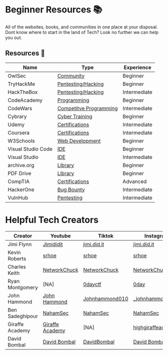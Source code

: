 
# Beginner Resources 📚

All of the websites, books, and communities in one place at your disposal. Dont know where to start in the land of Tech? Look no further we can help you out.


## Resources 🔗


| Name              | Type               | Experience   |
| ----------------- | -------------------|------------- |
| OwlSec | [Community](https://owlsec.io) | Beginner
| TryHackMe | [Pentesting/Hacking](https://www.tryhackme.com/) | Beginner
| HackTheBox | [Pentesting/Hacking](https://www.hackthebox.com) |Intermediate |
| CodeAcademy | [Programming](https://www.codeacademy.com) | Beginner
| CodeWars | [Competitve Programming](https://www.codewars.com) | Intermediate |
| Cybrary| [Cyber Training](https://www.cybrary.it/) | Beginner |
| Udemy | [Certifications](https://www.cybrary.it/) | Intermediate |
| Coursera | [Certifications](https://www.coursera.org/) | Intermediate |
| W3Schools | [Web Development](https://www.w3schools.com/) | Beginner |
| Visual Studio Code | [IDE](https://code.visualstudio.com/download) | Beginner |
| Visual Studio | [IDE](https://visualstudio.microsoft.com/vs/) | Intermediate |
| archive.org | [Library](https://archive.org/) | Beginner |
| PDF Drive | [Library](https://pdfdrive.webs.nf/) | Beginner |
| CompTIA | [Certifications](https://www.comptia.org/) | Advanced |
| HackerOne | [Bug Bounty](https://www.hackerone.com/for-hackers/how-to-start-hacking) | Intermediate 
| VulnHub | [Pentesting](https://www.vulnhub.com/) | Intermediate

# Helpful Tech Creators
  
| Creator | Youtube | Tiktok | Instagram | Github | Twitter |
|---------|---------|--------|-----------|--------|---------|
|Jimi Flynn|[Jimididit](https://www.youtube.com/@jimididit)|[jimi.did.it](https://www.tiktok.com/@jimi.did.it?lang=en)|[jimi.did.it]()|[Github]() |
|Kevin Roberts | [srhoe](https://www.youtube/srhoe) | [srhoe](https://www.tiktok.com/@srhoe) | [srhoe](https://www.instagram.com/srhoe) | [5rhoe](https://github.com/srhoe/) |
|Charles Keith | [NetworkChuck](https://wwww.youtube.com/NetworkChuck) | [NetworkChuck](https://www.tiktok.com/@networkchuck) | [NetworkChuck](https://www.instagram.com/networkchuck/) | [theNetworkChuck](https://github.com/theNetworkChuck) |
| Ryan Montgomery | [NA] | [0dayctf](https://www.tiktok.com/@0dayctf) | [0day](https://wwww.instagram.com/0day) | [0dayctf](https://github.com/0dayctf) |
| John Hammond | [John Hammond](https://www.youtube.com/channel/UCVeW9qkBjo3zosnqUbG7CFw) | [Johnhammond010](https://www.tiktok.com/@johnhammond010) | [_johnhammond](https://www.instagram.com/_johnhammond) | [JohnHammond](https://github.com/JohnHammond) |
| Ben Sadeghipour | [NahamSec](https://www.youtube.com/c/nahamsec) | [NahamSec](https://www.tiktok.com/@nahamsec) | [NahamSec](https://www.instagram.com/nahamsec) | [NahamSec](https://github.com/nahamsec) |
| Giraffe Academy | [Giraffe Academy](https://www.youtube.com/@GiraffeAcademy) | [NA] | [highgiraffeacademy](https://www.instagram.com/highgiraffeacademy)| [Giraffe Academy](https://github.com/giraffeacademy) |
| David Bombal | [David Bombal](https://www.youtube.com/@davidbombal) | [DavidBombal](https://www.tiktok.com/@davidbombal)| [David Bombal](https://www.instagram.com/davidbombal/) | [David Bombal](https://github.com/davidbombal) |
